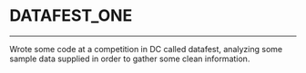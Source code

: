 # DATAFEST_ONE
-------------------

Wrote some code at a competition in DC called datafest, analyzing some sample data supplied in order to gather some clean information.
